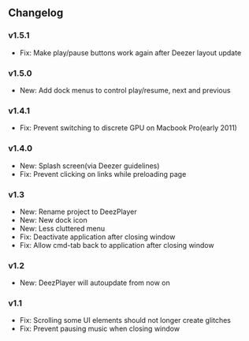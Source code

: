 ## Changelog

### v1.5.1

- Fix: Make play/pause buttons work again after Deezer layout update

### v1.5.0

- New: Add dock menus to control play/resume, next and previous

### v1.4.1

- Fix: Prevent switching to discrete GPU on Macbook Pro(early 2011)

### v1.4.0

- New: Splash screen(via Deezer guidelines)
- Fix: Prevent clicking on links while preloading page

### v1.3

- New: Rename project to DeezPlayer
- New: New dock icon
- New: Less cluttered menu
- Fix: Deactivate application after closing window
- Fix: Allow cmd-tab back to application after closing window

### v1.2

- New: DeezPlayer will autoupdate from now on

### v1.1

- Fix: Scrolling some UI elements should not longer create glitches
- Fix: Prevent pausing music when closing window
